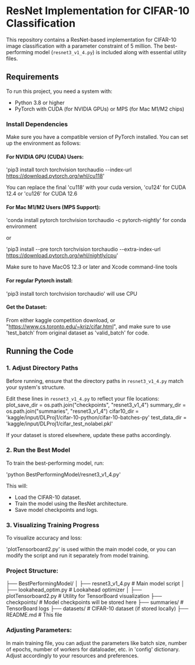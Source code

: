 # ResNet Implementation for CIFAR-10 Classification

This repository contains a ResNet-based implementation for CIFAR-10 image classification with a parameter constraint of 5 million. The best-performing model (`resnet3_v1_4.py`) is included along with essential utility files.

## Requirements

To run this project, you need a system with:
- Python 3.8 or higher
- PyTorch with CUDA (for NVIDIA GPUs) or MPS (for Mac M1/M2 chips)

### Install Dependencies
Make sure you have a compatible version of PyTorch installed. You can set up the environment as follows:

#### For NVIDIA GPU (CUDA) Users:

'pip3 install torch torchvision torchaudio --index-url https://download.pytorch.org/whl/cu118'

You can replace the final 'cu118' with your cuda version, 'cu124' for CUDA 12.4 or 'cu126' for CUDA 12.6

#### For Mac M1/M2 Users (MPS Support):

'conda install pytorch torchvision torchaudio -c pytorch-nightly' for conda environment

or

'pip3 install --pre torch torchvision torchaudio --extra-index-url https://download.pytorch.org/whl/nightly/cpu'

Make sure to have MacOS 12.3 or later and Xcode command-line tools

#### For regular Pytorch install:

'pip3 install torch torchvision torchaudio' will use CPU

#### Get the Dataset:

From either kaggle competition download, or "https://www.cs.toronto.edu/~kriz/cifar.html", and make sure to use 'test_batch' from original dataset as 'valid_batch' for code. 

## Running the Code

### 1. Adjust Directory Paths
Before running, ensure that the directory paths in `resnet3_v1_4.py` match your system's structure.

Edit these lines in `resnet3_v1_4.py` to reflect your file locations:
plot_save_dir = os.path.join("checkpoints", "resnet3_v1_4") 
summary_dir = os.path.join("summaries", "resnet3_v1_4") 
cifar10_dir = 'kaggle/input/DLProj1/cifar-10-python/cifar-10-batches-py' 
test_data_dir = 'kaggle/input/DLProj1/cifar_test_nolabel.pkl'

If your dataset is stored elsewhere, update these paths accordingly.

### 2. Run the Best Model
To train the best-performing model, run:

'python BestPerformingModel/resnet3_v1_4.py'

This will:
- Load the CIFAR-10 dataset.
- Train the model using the ResNet architecture.
- Save model checkpoints and logs.

### 3. Visualizing Training Progress
To visualize accuracy and loss:

'plotTensorboard2.py' is used within the main model code, or you can modify the script and run it separately from model training.

### Project Structure:

├── BestPerformingModel/
│   ├── resnet3_v1_4.py  # Main model script
│   ├── lookahead_optim.py  # Lookahead optimizer
│   ├── plotTensorboard2.py  # Utility for TensorBoard visualization
├── checkpoints/  # Model checkpoints will be stored here
├── summaries/  # TensorBoard logs
├── datasets/  # CIFAR-10 dataset (if stored locally)
├── README.md  # This file

### Adjusting Parameters:
 In main training file, you can adjust the parameters like batch size, number of epochs, number of workers for dataloader, etc. in 'config' dictionary. Adjust accordingly to your resources and preferences.
 

